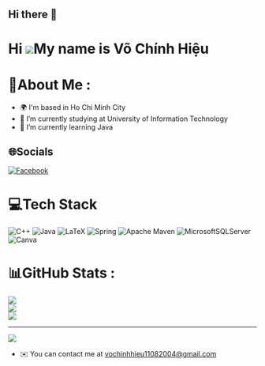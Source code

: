 ## Hi there 👋

<!--
**Haryuya11/Haryuya11** is a ✨ _special_ ✨ repository because its `README.md` (this file) appears on your GitHub profile.

Here are some ideas to get you started:


- 👯 I’m looking to collaborate on ...
- 🤔 I’m looking for help with ...
- 💬 Ask me about ...
- 📫 How to reach me: ...
- 😄 Pronouns: ...
- ⚡ Fun fact: ...
-->
Hi ![](https://user-images.githubusercontent.com/18350557/176309783-0785949b-9127-417c-8b55-ab5a4333674e.gif)My name is Võ Chính Hiệu
=====================================================================================================================================

# 💫About Me :
- 🌍  I'm based in Ho Chi Minh City
- 🔭 I’m currently studying at University of Information Technology
- 🌱 I’m currently learning Java


## 🌐Socials
[![Facebook](https://img.shields.io/badge/Facebook-%231877F2.svg?logo=Facebook&logoColor=white)](https://facebook.com/https://www.facebook.com/haruya.1108/) 


# 💻Tech Stack
![C++](https://img.shields.io/badge/c++-%2300599C.svg?style=flat&logo=c%2B%2B&logoColor=white) ![Java](https://img.shields.io/badge/java-%23ED8B00.svg?style=flat&logo=java&logoColor=white) ![LaTeX](https://img.shields.io/badge/latex-%23008080.svg?style=flat&logo=latex&logoColor=white) ![Spring](https://img.shields.io/badge/spring-%236DB33F.svg?style=flat&logo=spring&logoColor=white) ![Apache Maven](https://img.shields.io/badge/Apache%20Maven-C71A36?style=flat&logo=Apache%20Maven&logoColor=white) ![MicrosoftSQLServer](https://img.shields.io/badge/Microsoft%20SQL%20Sever-CC2927?style=flat&logo=microsoft%20sql%20server&logoColor=white) ![Canva](https://img.shields.io/badge/Canva-%2300C4CC.svg?style=flat&logo=Canva&logoColor=white)

# 📊GitHub Stats :
![](https://github-readme-stats.vercel.app/api?username=Haryuya11&theme=radical&hide_border=false&include_all_commits=false&count_private=false)<br/>
![](https://github-readme-streak-stats.herokuapp.com/?user=Haryuya11&theme=radical&hide_border=false)<br/>
![](https://github-readme-stats.vercel.app/api/top-langs/?username=Haryuya11&theme=radical&hide_border=false&include_all_commits=false&count_private=false&layout=compact)

---
[![](https://visitcount.itsvg.in/api?id=Haryuya11&icon=0&color=0)](https://visitcount.itsvg.in)


* ✉️  You can contact me at [vochinhhieu11082004@gmail.com](mailto:vochinhhieu11082004@gmail.com)



